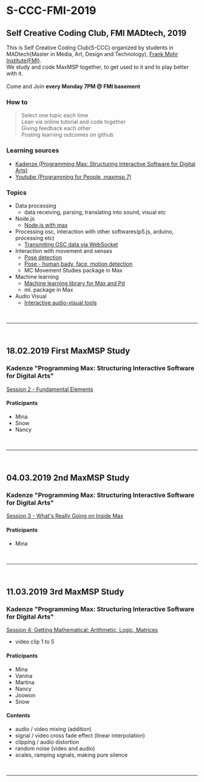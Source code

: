 # S-CCC-FMI-2019
## Self Creative Coding Club, FMI MADtech, 2019<br>

This is Self Creative Coding Club(S-CCC) organized by students in MADtech(Master in Media, Art, Design and Technology), [Frank Mohr Institute(FMI)](http://fmi.academieminerva.nl/).<br>
We study and code MaxMSP together, to get used to it and to play better with it.
<br><br>
Come and Join **every Monday 7PM @ FMI basement**
<br>

### How to
> Select one topic each time<br> Lean via online tutorial and code together<br> Giving feedback each other<br> Posting learning outcomes on github<br>

### Learning sources

* [Kadenze (Programming Max: Structuring Interactive Software for Digital Arts)](https://www.kadenze.com/courses/programming-max-structuring-interactive-software-for-digital-arts-i/info)
* [Youtube (Programming for People, maxmsp 7)](https://www.youtube.com/playlist?list=PLmEFHC9k1VTZW-VORirBGcICKpC82WIFD)

### Topics
* Data processing
  - data receiving, parsing, translating into sound, visual etc
* Node.js
  - [Node.js with max](https://cycling74.com/articles/node-for-max-intro-%E2%80%93-let%E2%80%99s-get-started?utm_source=Max+Friends+List&utm_campaign=dabe88be3c-EMAIL_CAMPAIGN_2019_01_08_05_38&utm_medium=email&utm_term=0_6c6d94f223-dabe88be3c-67133533&mc_cid=dabe88be3c&mc_eid=2f6faf24f5)
* Processing osc, interaction with other softwares(p5.js, arduino, processing etc)
  - [Transmiting OSC data via WebSocket](https://medium.com/@contra/transmitting-osc-data-via-websocket-43fcc8bfade7?fbclid=IwAR2Jkes8kO9zNNZml_6RlxsUVmbCVLGpie_u3rNoVPZyy9DrVtsjVQjVa3k)
* Interaction with movement and senses
  - [Pose detection](https://github.com/tommymitch/posenetosc)
  - [Pose - human bady, face, motion detection](https://github.com/CMU-Perceptual-Computing-Lab/openpose)
  - MC Movement Studies package in Max
* Machine learning
  - [Machine learning library for Max and Pd](https://github.com/irllabs/ml-lib)
  - ml. package in Max
* Audio Visual
  - [Interactive audio-visual tools](https://gumroad.com/tmhglnd)

<br>
<hr>
<br>

## 18.02.2019 First MaxMSP Study

### Kadenze "Programming Max: Structuring Interactive Software for Digital Arts"
[Session 2 - Fundamental Elements](https://www.kadenze.com/courses/programming-max-structuring-interactive-software-for-digital-arts-i/sessions/fundamental-elements)

#### Praticipants
* Mina
* Snow
* Nancy

<br>
<hr>
<br>

## 04.03.2019 2nd MaxMSP Study

### Kadenze "Programming Max: Structuring Interactive Software for Digital Arts"
[Session 3 - What's Really Going on Inside Max](https://www.kadenze.com/courses/programming-max-structuring-interactive-software-for-digital-arts-i/sessions/what-s-really-going-on-inside-max)

#### Praticipants
* Mina

<br>
<hr>
<br>

## 11.03.2019 3rd MaxMSP Study

### Kadenze "Programming Max: Structuring Interactive Software for Digital Arts"
[Session 4: Getting Mathematical: Arithmetic, Logic, Matrices](https://www.kadenze.com/courses/programming-max-structuring-interactive-software-for-digital-arts-i/sessions/getting-mathematical-arithmetic-logic-matrices)
* video clip 1 to 5

#### Praticipants
* Mina
* Vanina
* Martina
* Nancy
* Joowon
* Snow

#### Contents
- audio / video mixing (addition)
- signal / video cross fade effect (linear interpolation)
- clipping / audio distortion
- random noise (video and audio)
- scales, ramping signals, making pure silence


<br>
<hr>
<br>
